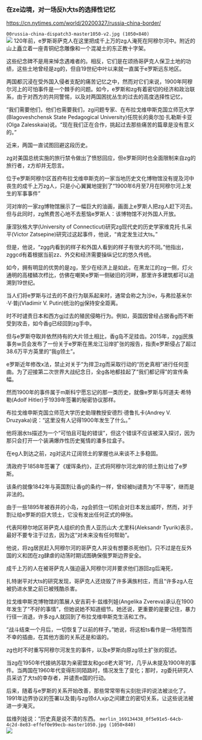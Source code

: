 ### 在ze边境，对一场反h大ts的选择性记忆
https://cn.nytimes.com/world/20200327/russia-china-border/

`00russia-china-dispatch3-master1050-v2.jpg (1050×840)`<br>
![](https://static01.nyt.com/images/2020/03/18/world/00russia-china-dispatch3/00russia-china-dispatch3-master1050-v2.jpg)
120年前，e罗斯哥萨克人在这里把成千上万的zg人淹死在阿穆尔河中。附近的山上矗立着一座青铜纪念雕像和一个混凝土的东正教十字架。

这些纪念碑不是用来悼念遇难者的。相反，它们是在颂扬哥萨克人保卫土地的功绩，这些土地曾经是zg的，但自19世纪中叶以来就一直属于e罗斯远东地区。

两国都沉浸在受外国入侵者支配的痛苦记忆之中，然而对它们来说，1900年阿穆尔河上的可怕事件是一个棘手的问题。如今，e罗斯和zg有着密切的经济和政治联系，由于对西方的共同警惕，以及对两国困扰丛生的过去的高度选择性记忆，

“我们需要他们，他们也需要我们，zg问题专家、在布拉戈维申斯克国立师范大学(Blagoveshchensk State Pedagogical University)任院长的奥尔加·扎勒斯卡亚(Olga Zalesskaia)说。“现在我们正在合作，挑起过去那些痛苦的篇章是没有意义的。”

近来，两国一直试图回避这段历史。

zg对美国总统实施的旅行禁令做出了愤怒回应，但e罗斯同时也全面限制来自zg的旅行者，z方却并无怨言。

位于e罗斯阿穆尔区首府布拉戈维申斯克的一家当地历史文化博物馆没有提及河中丧生的成千上万zg人，只是小心翼翼地提到了“1900年6月至7月在阿穆尔河上发生的军事事件”

河对岸的一家zg博物馆展示了一幅巨大的油画，画面上e罗斯人把zg人赶下河去。但与此同时，zg煞费苦心地不去惹恼e罗斯人：该博物馆不对外国人开放。

康涅狄格大学(University of Connecticut)研究zg现代史的历史学家维克托·扎采平(Victor Zatsepine)研究过这起事件，他说，“肯定发生过大ts。”

但是，他说，“zgg内看到的样子和外国人看到的样子有很大的不同。”他指出，zggcd有着根据当前zz、外交和经济需要操纵记忆的悠久传统。

如今，拥有明显的优势的是zg，至少在经济上是如此，在黑龙江的zg一侧，灯火通明的高楼鳞次栉比，仿佛在嘲笑e罗斯一侧破旧的河畔，那里许多建筑都可以追溯到19世纪。

当人们将e罗斯与过去的不良行为联系起来时，通常会称之为沙e，与弗拉基米尔·V·普j(Vladimir V. Putin)统治的gj保持安全距离。

时不时谴责日本和西方gj过去的殖民侵略行为。例如，英国因曾经占据香g而不断受到攻击，如今香g已经回到zg手中。

但与e罗斯夺取并依然持有的大片领土相比，香g岛不足挂齿。2015年，zggj民族事务w员会发布了一份关于e罗斯在黑龙江沿岸扩张的报告，指责e罗斯侵占了超过38.6万平方英里的“我g领土”。

e罗斯近年修改x法，禁止对关于“为捍卫zg而采取行动的“历史真相”进行任何歪曲。为了迎接第二次世界大战纪念日，全g各地都挂起了“我们都记得”的宣传条幅。

然而1900年的事件属于m斯科宁愿忘记的那一类历史，就像e罗斯与阿道夫·希特勒(Adolf Hitler)于1939年签署的秘密协议那样。

布拉戈维申斯克国立师范大学历史助理教授安德烈·德鲁扎卡(Andrey V. Druzyaka)说：“这里没有人记得1900年发生了什么。”

他将溺水ts描述为一个“可怕且可耻的错误”，但这个错误不应该被深入探讨，因为那只会打开一个装满爆炸性历史冤情的潘多拉盒子。

在eg人到达之前，zg对这片辽阔领土的掌握也从来谈不上多稳固。

清政府于1858年签署了《瑷珲条约》，正式将阿穆尔河北岸的领土割让给了e罗斯。

该条约就像1842年与英国割让香g的条约一样，曾经被bj谴责为“不平等”，继而是非法的。

由于一些1895年被吞并的小岛，zg会抓住一切机会对日本发出威吓，然而，对于割让给e罗斯的巨大领土，它没有发出任何正式的伸张。

代表阿穆尔地区哥萨克人组织的负责人亚历山大·尤里科(Aleksandr Tyurik)表示，最好不要专注于过去，因为这“对未来没有任何帮助”。

他说，将zg居民赶入阿穆尔河的哥萨克人并没有想要杀死他们，只不过是在反外国的义和团在zg肆虐的动荡时期试图确保俄罗斯边界安全。

成千上万的人在被哥萨克人强迫逼入阿穆尔河并要求他们游回zg后淹死，

扎特谢平对大ts的研究发现，哥萨克人还烧毁了许多满族村庄，而且“许多zg人在被扔进水里之前已被残酷杀害。

拉戈维申斯克博物馆的策展人安吉莉卡·兹维列娃(Angelika Zvereva)承认在1900年发生了“不好的事情”，但她说她不知道细节。她还说，更重要的是要记住，暴力行径一消退，许多zg人就回到了布拉戈维申斯克生活和工作。

“战斗结束一个月后，一切恢复了以前的样子。”她说，将这桩ts看作是一场短暂而不幸的插曲，在其他方面的关系还是和谐的。

zg也时不时重写阿穆尔河发生的事件，以及e罗斯向原zg领土扩张的叙述。

当zg在1950年代接纳苏联为亲密盟友和gcd老大哥”时，几乎从未提及1900年的事件。当两国在1960年代变得形同陌路时，情况发生了变化；那时，zg委托研究人员采访了大ts的幸存者，并谴责e国的行动。

后来，随着与e罗斯的关系开始改善，那些常常带有尖刻批评的说法被淡化了。1991年边界协议的签署以及普j与zg领d人xjp之间建立的密切关系，让这些说法被进一步淹灭。

兹维列娃说：“历史真是说不清的东西。
`merlin_169134438_0f5e91e5-64cb-4c2d-8e83-effef0e99ecb-master1050.jpg (1050×840)`<br>
![](https://static01.nyt.com/images/2020/03/04/world/00russia-china-dispatch6/merlin_169134438_0f5e91e5-64cb-4c2d-8e83-effef0e99ecb-master1050.jpg)
